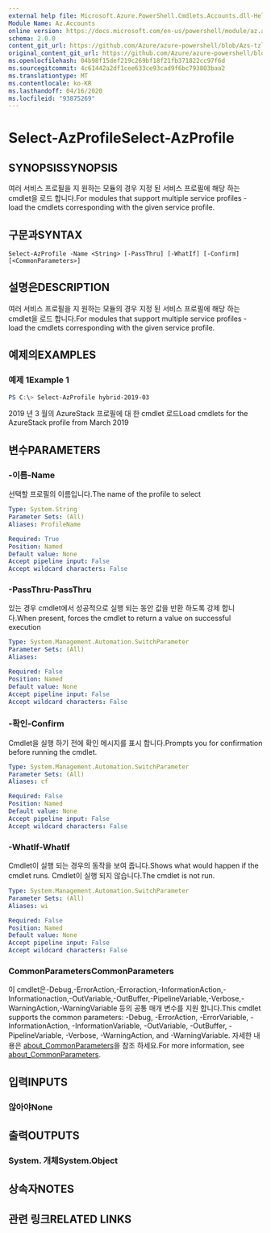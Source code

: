 ```yaml
---
external help file: Microsoft.Azure.PowerShell.Cmdlets.Accounts.dll-Help.xml
Module Name: Az.Accounts
online version: https://docs.microsoft.com/en-us/powershell/module/az.accounts/select-azprofile
schema: 2.0.0
content_git_url: https://github.com/Azure/azure-powershell/blob/Azs-tzl/src/Accounts/Accounts/help/Select-AzProfile.md
original_content_git_url: https://github.com/Azure/azure-powershell/blob/Azs-tzl/src/Accounts/Accounts/help/Select-AzProfile.md
ms.openlocfilehash: 04b98f15def219c269bf18f21fb371822cc97f6d
ms.sourcegitcommit: 4c61442a2df1cee633ce93cad9f6bc793803baa2
ms.translationtype: MT
ms.contentlocale: ko-KR
ms.lasthandoff: 04/16/2020
ms.locfileid: "93875269"
---
```

# <span data-ttu-id="b3f3b-101">Select-AzProfile</span><span class="sxs-lookup"><span data-stu-id="b3f3b-101">Select-AzProfile</span></span>

## <span data-ttu-id="b3f3b-102">SYNOPSIS</span><span class="sxs-lookup"><span data-stu-id="b3f3b-102">SYNOPSIS</span></span>
<span data-ttu-id="b3f3b-103">여러 서비스 프로필을 지 원하는 모듈의 경우 지정 된 서비스 프로필에 해당 하는 cmdlet을 로드 합니다.</span><span class="sxs-lookup"><span data-stu-id="b3f3b-103">For modules that support multiple service profiles - load the cmdlets corresponding with the given service profile.</span></span>

## <span data-ttu-id="b3f3b-104">구문과</span><span class="sxs-lookup"><span data-stu-id="b3f3b-104">SYNTAX</span></span>

```
Select-AzProfile -Name <String> [-PassThru] [-WhatIf] [-Confirm] [<CommonParameters>]
```

## <span data-ttu-id="b3f3b-105">설명은</span><span class="sxs-lookup"><span data-stu-id="b3f3b-105">DESCRIPTION</span></span>
<span data-ttu-id="b3f3b-106">여러 서비스 프로필을 지 원하는 모듈의 경우 지정 된 서비스 프로필에 해당 하는 cmdlet을 로드 합니다.</span><span class="sxs-lookup"><span data-stu-id="b3f3b-106">For modules that support multiple service profiles - load the cmdlets corresponding with the given service profile.</span></span>

## <span data-ttu-id="b3f3b-107">예제의</span><span class="sxs-lookup"><span data-stu-id="b3f3b-107">EXAMPLES</span></span>

### <span data-ttu-id="b3f3b-108">예제 1</span><span class="sxs-lookup"><span data-stu-id="b3f3b-108">Example 1</span></span>
```powershell
PS C:\> Select-AzProfile hybrid-2019-03
```

<span data-ttu-id="b3f3b-109">2019 년 3 월의 AzureStack 프로필에 대 한 cmdlet 로드</span><span class="sxs-lookup"><span data-stu-id="b3f3b-109">Load cmdlets for the AzureStack profile from March 2019</span></span>

## <span data-ttu-id="b3f3b-110">변수</span><span class="sxs-lookup"><span data-stu-id="b3f3b-110">PARAMETERS</span></span>

### <span data-ttu-id="b3f3b-111">-이름</span><span class="sxs-lookup"><span data-stu-id="b3f3b-111">-Name</span></span>
<span data-ttu-id="b3f3b-112">선택할 프로필의 이름입니다.</span><span class="sxs-lookup"><span data-stu-id="b3f3b-112">The name of the profile to select</span></span>

```yaml
Type: System.String
Parameter Sets: (All)
Aliases: ProfileName

Required: True
Position: Named
Default value: None
Accept pipeline input: False
Accept wildcard characters: False
```

### <span data-ttu-id="b3f3b-113">-PassThru</span><span class="sxs-lookup"><span data-stu-id="b3f3b-113">-PassThru</span></span>
<span data-ttu-id="b3f3b-114">있는 경우 cmdlet에서 성공적으로 실행 되는 동안 값을 반환 하도록 강제 합니다.</span><span class="sxs-lookup"><span data-stu-id="b3f3b-114">When present, forces the cmdlet to return a value on successful execution</span></span>

```yaml
Type: System.Management.Automation.SwitchParameter
Parameter Sets: (All)
Aliases:

Required: False
Position: Named
Default value: None
Accept pipeline input: False
Accept wildcard characters: False
```

### <span data-ttu-id="b3f3b-115">-확인</span><span class="sxs-lookup"><span data-stu-id="b3f3b-115">-Confirm</span></span>
<span data-ttu-id="b3f3b-116">Cmdlet을 실행 하기 전에 확인 메시지를 표시 합니다.</span><span class="sxs-lookup"><span data-stu-id="b3f3b-116">Prompts you for confirmation before running the cmdlet.</span></span>

```yaml
Type: System.Management.Automation.SwitchParameter
Parameter Sets: (All)
Aliases: cf

Required: False
Position: Named
Default value: None
Accept pipeline input: False
Accept wildcard characters: False
```

### <span data-ttu-id="b3f3b-117">-WhatIf</span><span class="sxs-lookup"><span data-stu-id="b3f3b-117">-WhatIf</span></span>
<span data-ttu-id="b3f3b-118">Cmdlet이 실행 되는 경우의 동작을 보여 줍니다.</span><span class="sxs-lookup"><span data-stu-id="b3f3b-118">Shows what would happen if the cmdlet runs.</span></span>
<span data-ttu-id="b3f3b-119">Cmdlet이 실행 되지 않습니다.</span><span class="sxs-lookup"><span data-stu-id="b3f3b-119">The cmdlet is not run.</span></span>

```yaml
Type: System.Management.Automation.SwitchParameter
Parameter Sets: (All)
Aliases: wi

Required: False
Position: Named
Default value: None
Accept pipeline input: False
Accept wildcard characters: False
```

### <span data-ttu-id="b3f3b-120">CommonParameters</span><span class="sxs-lookup"><span data-stu-id="b3f3b-120">CommonParameters</span></span>
<span data-ttu-id="b3f3b-121">이 cmdlet은-Debug,-ErrorAction,-Erroraction,-InformationAction,-Informationaction,-OutVariable,-OutBuffer,-PipelineVariable,-Verbose,-WarningAction,-WarningVariable 등의 공통 매개 변수를 지원 합니다.</span><span class="sxs-lookup"><span data-stu-id="b3f3b-121">This cmdlet supports the common parameters: -Debug, -ErrorAction, -ErrorVariable, -InformationAction, -InformationVariable, -OutVariable, -OutBuffer, -PipelineVariable, -Verbose, -WarningAction, and -WarningVariable.</span></span> <span data-ttu-id="b3f3b-122">자세한 내용은 [about_CommonParameters](http://go.microsoft.com/fwlink/?LinkID=113216)을 참조 하세요.</span><span class="sxs-lookup"><span data-stu-id="b3f3b-122">For more information, see [about_CommonParameters](http://go.microsoft.com/fwlink/?LinkID=113216).</span></span>

## <span data-ttu-id="b3f3b-123">입력</span><span class="sxs-lookup"><span data-stu-id="b3f3b-123">INPUTS</span></span>

### <span data-ttu-id="b3f3b-124">않아야</span><span class="sxs-lookup"><span data-stu-id="b3f3b-124">None</span></span>

## <span data-ttu-id="b3f3b-125">출력</span><span class="sxs-lookup"><span data-stu-id="b3f3b-125">OUTPUTS</span></span>

### <span data-ttu-id="b3f3b-126">System. 개체</span><span class="sxs-lookup"><span data-stu-id="b3f3b-126">System.Object</span></span>
## <span data-ttu-id="b3f3b-127">상속자</span><span class="sxs-lookup"><span data-stu-id="b3f3b-127">NOTES</span></span>

## <span data-ttu-id="b3f3b-128">관련 링크</span><span class="sxs-lookup"><span data-stu-id="b3f3b-128">RELATED LINKS</span></span>
